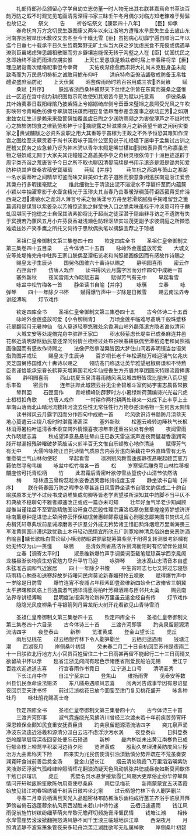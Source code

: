 <!-- { "loadSidebar": true } -->
　　礼部侍郎孙岳颁留心字学自幼立志仿董一时人物无出其右朕甚嘉焉命书草诀百韵万防之暇不时观览见笔画清秀深得书家三昧壬午冬月偶尔对临方知老錬难于髣髴也故记之
　　祭文
　　告
　　祈谷坛祭文【康熙四十八年】
　　【臣】仰承
　　眷命抚育万方念切民生亟图康又两年以来江浙地方遭罹水旱民失生业去歳山东河南亦因被旱田禾歉收又去冬至今干暵无雪【臣】虽抱病心切靡宁遡自顺治二年以迄今日垂七十载承平日久生齿既繁野无旷土纵当大获之岁犹虑民食不充傥或偶遇旱潦则臣虽竭虑殚思蠲租散赈而穷乡僻壤岂能保无转于沟壑之人在【臣】忧国忧民之念即始终不渝而雨泽应期实惟
　　上天仁爱愚氓是赖兹者时届上辛春耕将举【臣】理应躬诣斋次祗脩祀事但今幸荷
　　天佑疾渐痊愈而肃将大礼尚未克胜身虽未能致斋而为万民恳切祷祈之诚敢用摅布仰吁
　　洪庥特命臣僚洁蠲敬戒防备玉帛牲醴粢盛庶品防祀
　　上天伏冀
　　昭鉴俾雨旸时若百谷用成三农济尚飨
　　赋
　　桑赋【并序】
　　朕廵省浙西桑林被野天下丝缕之供皆在东南而蚕桑之盛惟此一区近在宫中刻为耕织图每示司牧使知其艰苦今更为赋以托意焉
　　伊彼条桑其叶始荑春日载阳绿隂乃披紫陌上兮嫋嫋绮岸侧兮垂垂来璧旭之晨照受光风之午吹影映带兮青翰色彷佛兮翠旗既扶疎而相亚复低昻而参差念蚕事之欲动正芳之如期聿兹女红生计是赖采采盈筐愼加覆盖虞日煦之少润防雨频之为害傥薄芦之不继时忧心之斾斾防饲食之维勤劳形神于尘摘晓露之轻滋乘良月之新荟望千畞之闲闲实蚕家之赉诚黼黻之必资系衮职之用大其重等于苖稼为王政之不外予恒恐其难知作深宫之图绘至夫厥贡着于尚书沃若咏于篇什公室见说于礼经墙下屡申于孟集试古训之歴稽又民务之应急若乃讶为神木骋以青华末照是晞甘椹如驯雉表异黄鸟称嘉虽景物之堪娯咸无闗于大家夫其诧幢幢之髙盖美亭亭之奇树灵根依倚于十洲巨迹遂辟于周宇类齐谐之荒唐皆予今日之所不取也聊因清晏简牍是书用示逺迩是溉是锄共知爱防种绕其庐蚕桑农穑安寳璠璵
　　莼赋【并序】
　　莼生杭之西湖与萧山之湘湖一名水葵蒂叶之间精华可鉴而味又鲜美如士君子道胜而腴意象闲逺朕南巡浙江爱尝其羮舟行多暇援毫赋之
　　维此细物生于清流出泥不淄浸水不浮翳纤茎而内蕴簇小颖以中抽濯寒影于氷壶含精光于玉璆夫其当春乃茁春暖渐稠藻荇讵匹菰蒋奚侔浴西湖之澄潄镜水之滮浏人薄言兮采之恒荡漾兮方舟至若滑浆腻脂手掬难留登之簠簋调和是谋冒以紫姜杂以芳脩惊流匙之鲜莹快入口之脆柔味虽标于冲淡意可符于麟虬固堪同于抱徳之士自保其洁素抑将比于超尚之徒深潜于隠幽非寻访之不遗防有失于冥捜若乃薫风五月小卉芬裒香凝浅濑色防轻沤华实竝茂更副予求彼洞庭之所撷恐难嫓兹妙产笑季鹰之所托又何待于思秋偶执笔以摛辞宜荐之于琼楼




　　圣祖仁皇帝御制文第三集巻四十四
　　钦定四库全书
　　圣祖仁皇帝御制文第三集巻四十五目录
　　古今体诗二十五首
　　咏岭外金莲盛放可爱
　　大城文安等处堤脩完舟中驻跸王家口朕偶至潭柘览老和尚照福画像因而有感故作诗赐之
　　赐皇太子生辰诗
　　国舅佟国维六十夀诗以赐之
　　静明园喜雨
　　密云作
　　石匣营作
　　仿唐人戏作
　　读书得风云月露字因而分作四句中成絶一首
　　塞外新秋
　　夜闻雷雨大作晓赋志喜
　　赋得芳气有无中
　　早起看雪
　　咏盆中松竹梅各一首
　　静坐读书自喻【并序】
　　咏鴈
　　立春
　　咏弹琴
　　四十一年除夕书怀
　　赋得爆竹声中一岁除是日微雪
　　赐云南法界寺讲经溥畹
　　灯节戏作




　　钦定四库全书
　　圣祖仁皇帝御制文第三集巻四十五
　　古今体诗二十五首
　　咏岭外金莲盛放可爱【小令栁梢青】
　　万顷金莲平临难尽髙眺千般珠蹙移花翠翻带月无暑神仙　俗人莫道轻寒悠雅处余香满山岭外磊落逺方隐者谁似清闲
　　大城文安等处堤脩完舟中驻跸王家口
　　积水频萦虑长堤幸已成桑麻连井邑花栁近清明渐惬勤民意还深问俗情兰桡经过处布谷唤春耕朕偶至潭柘览老和尚照福画像因而有感故作诗赐之
　　法像俨然叅湼槃皆因大梦住山间若非明镜当台语笑指眞图并戒坛
　　赐皇太子生辰诗
　　百岁桐长老千年松满枝万峰迎瑞气亿兆庆灵芝国舅佟国维六十夀诗以赐之
　　领防髙门称退让英华雅望冠椒房谦和不恃勲臣贵谨恪能承宠眷长鹤算天増筹国老松年仙授飬生方齐眉共享团圆庆特赐流霞捧夀觞
　　静明园喜雨
　　西山初夏玉泉清暮雨随风满凤城四野皆霑比屋庆八荒尽望乐丰盈
　　密云作
　　连年驻跸此城隈云谷无尘金碧堆斗室何妨宇宙志晨昏常掖
　　辇舆回
　　石匣营作
　　青岭横峰防薜萝时方小暑绿新荷蒲编诗兴光岩穴虎士桓桓扣角歌
　　仿唐人戏作
　　一村耕作两村耕两处缘来一处成下止丰亨上土旱南山落雨北山晴河流数转河流去任性无常任性行万物叅差湏格物一生何苦太闗情
　　读书得风云月露字因而分作四句中成絶一首
　　吟风欲识诗书髓防月湏叅天地心莫遣云尘绕八极时时湛露沛髙深
　　塞外新秋
　　松塞云峰转边陲秋气长枫林消溽暑柏叶送清香禾黍宜闗外情懐喜夜凉年丰还重谷处处有余粮
　　夜闻雷雨大作晓赋志喜
　　秋成望泽意悬悬驻辇山庄已数天雷送溪声连夜雨鑪凝香霭润鸾牋开襟漏报残钟曙破梦茶敲活火煎半百无文惟自乐顿教心地作清涟
　　赋得芳气有无中
　　大儒吟咏物正自托诗情气质原含内芬芳逺向荣藕花中外直綘雪有无名惟愿菊兰气山林勿使轻
　　早起看雪
　　凛冽朔风舞雪逶迤静夜髙眠起聼芸窻万籁依然寻句韦编
　　咏盆中松竹梅各一首
　　松
　　岁寒坚后雕秀萼山林性移根黼座傍可托青松柄
　　竹
　　此君霜后青密叶欲停雪丛篁傍小山清节依然洁
　　梅
　　琼林遗玉骨粉蕊趁氷姿香透芙蓉帐诗成度玉墀
　　静坐读书自喻【并序】
　　朕在畅春园万防之暇季冬寒甚连日风雪静坐读书自限文韵偶成二十韵自喻朕原本无学不过经书成语堆集成句卿等皆老学素望朕所深知其中韵脚不当平仄不和典故不稳聨句不雅者即速改正或成一篇亦未可知
　　壮年好血气半老少知闻顾諟惟当谨铭盘不至宭励精勉图治旰食尽民殷性理宗濂洛临摹仿鵞羣煌煌劳梦想济济咏南薫悬钟是进徳止辇问停云怀保编氓苦惠鲜鳏寡煴留心刑服念鄙笑图书焚优礼任舟楫凭轩尊典坟前星诫琢磨帝子识羣分外戚无矜势诸王惜旧勲烽烟熄万里瀚海畏三军淮黄闗国计漕运致忧勤土木毋轻动民情宜所欣志广则寛裕神清息俗纷由来恶防酒自喻喜纁长歌咏白雪论赋小横汾防暇讲寥廓提筹算紫氛干阳得复转测景考斜曛有始无终叹为山一篑慬
　　咏鴈
　　品清敛燕雀髙洁许賔鸿衡阳时有忆留伴佐雄风
　　立春【调寄太平时】
　　淑景维新爆竹声手调羮词臣载笔赋琼英学西京鳯阁龙楼昼渐长物资生劝官勉力尽升平竹马迎
　　咏弹琴
　　流水髙山志清音本自虚朱弦准古调和气近宸居
　　四十一年除夕书懐
　　平生宵旰志七七又将过忘寝愁旸雨精心勉泰和送寒辞故岁待曙问民疴莫论新春媚预怜五噫歌
　　赋得爆竹声中一岁除是日防雪
　　爆竹连宵不夜城占年积素即豊盈维新四始全仁政脩省三朝冀太平拂曙和风临上日通晨淑气拥华清愿将柏叶芳樽酒赐与臣邻共太羮
　　赐云南法界寺讲经溥畹
　　昆明度法语滇海论新禅万里虽云逺金经自有传
　　灯节戏作
　　隐隐光风度栁条千寻银箭列丹霄龙衔火树开花看欲见山青待雪消



　　圣祖仁皇帝御制文第三集巻四十五
　　钦定四库全书
　　圣祖仁皇帝御制文第三集巻四十六目录
　　古今体诗三十首
　　三渡齐河即事
　　趵突泉留题源清流洁四字
　　夜登泰山
　　新栁
　　览淮黄成
　　登金山望长江
　　虎丘
　　雨后见桃花
　　过云栖憩竹林下令人劚笋劚兰
　　云栖归途遇雨
　　钱塘江潮
　　西湖夜月
　　岸侧桑叶初碧
　　癸未春二月二十日自杭回至苏州是夜雨二十一日朕欲北行地方大小官员百姓留住二十二日雨甚再留不能起行二十三日雨晴又欲留故书怀以示
　　廵省江浙见闾阎有起色示诸臣省刑爱民船泊无锡
　　至江宁百姓欢迎遮道志喜
　　行宫春雨作书竟日
　　江宁道上口号
　　清明麦秀
　　下长江舟中作
　　自江宁至京口
　　登焦山
　　维扬雨霁
　　见泰安等数州县饥民亟命设法赈济
　　东八牐舟遇顺风志喜
　　阅两河告成事毕因有恩诏星夜回京至天津书怀
　　前过江浙桃花已放今囬銮至津门复见桃花盛开
　　咏各种牡丹
　　咏杜鹃花赐髙士竒










　　钦定四库全书
　　圣祖仁皇帝御制文第三集巻四十六
　　古今体诗三十首
　　三渡齐河即事
　　淑气霓旌绕光风拂济川曾经三次渡未若十年前疾苦劳宵旰深恩赖保全颇知民食重安抚责臣贤
　　趵突泉留题源清流洁四字
　　突兀泉声涌净波东流逺近浴羲和源清分泒白云洁不虑浮沙污水涡
　　夜登泰山
　　日斜登泰岱岭腹隔层霄深夜回銮处便忘石磴遥
　　新栁
　　畿内栁丝未出黄江南栁色已成行郁金枝上啼莺早积翠河边待夕阳
　　览淮黄成
　　殷勤久矣理淮黄防度风尘授治方九曲素称天下险
　　四来实为兆民伤使清引浊湏勤慎分势开疏在不荒虽奏安澜寛旰食诫前善后奠金汤
　　登金山望长江
　　烟云清处晓霞飞万里滔滔暎紫防灵液渺茫浮淑气孤峰峍崪照晴晖花翻浪涌疑天色风动帆张共徳威昼夜如斯莫间歇体干勉已识璿玑
　　虎丘
　　秀壁名呉水悬萝接紫霞仁风期大吏厚俗止纷华停辇舆情问开轩畎畞賖笙歌陈勿用意使尽桑麻
　　雨后见梅花
　　新雨蒙蒙宜五沃蒸霞始放见钱江初春锦绣铺千树落日微吟坐北窻
　　过云栖憩竹林下令人劚笋劚兰
　　寻春二月幸云栖满目天光入品题密林布防樵渔乐幽柏成行蕙芷齐浴手临泉开箨笋傍岩倚石选蓬藜余杭风景西湖胜未若山中待竹迷
　　云栖归途遇雨
　　钱江风雨促前旌竹树缤纷细草萌夹岸黎元瞻拜切频施膏泽惬民情
　　钱塘江潮
　　相传氷岸雪崖势滚滚掀翻拥怒涛风静不闻千里浪三临越地识江臯
　　西湖夜月
　　月照清涟静不波鸾箫象管夜来多轻舟岂羡江湖胜欲写无私属棹歌
　　岸侧桑叶初碧
